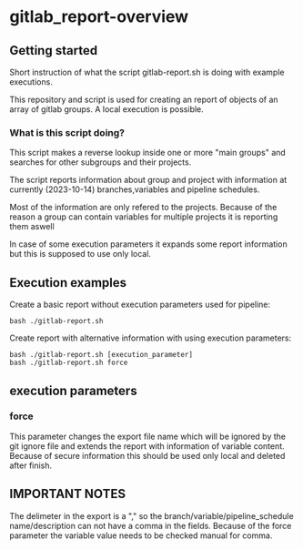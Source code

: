 # gitlab_report-overview



## Getting started

Short instruction of what the script gitlab-report.sh is doing with example executions.

This repository and script is used for creating an report of objects of an array of gitlab groups.
A local execution is possible.

### What is this script doing?

This script makes a reverse lookup inside one or more "main groups" and searches for other subgroups and their projects.

The script reports information about group and project with information at currently (2023-10-14) branches,variables and pipeline schedules.

Most of the information are only refered to the projects. Because of the reason a group can contain variables for multiple projects it is reporting them aswell

In case of some execution parameters it expands some report information but this is supposed to use only local.

## Execution examples

Create a basic report without execution parameters used for pipeline:
```
bash ./gitlab-report.sh
```

Create report with alternative information with using execution parameters:
```
bash ./gitlab-report.sh [execution_parameter]
bash ./gitlab-report.sh force
```
## execution parameters

### force
This parameter changes the export file name which will be ignored by the git ignore file and extends the report with information of variable content.
Because of secure information this should be used only local and deleted after finish.

## IMPORTANT NOTES
The delimeter in the export is a "," so the branch/variable/pipeline_schedule name/description can not have a comma in the fields.
Because of the force parameter the variable value needs to be checked manual for comma.

